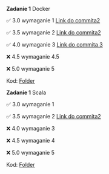 **Zadanie 1** Docker


:white_check_mark: 3.0 wymaganie 1 [Link do commita2 ](https://github.com/KonradWyka/ebiznes/commit/9cde25489ad0a0f208dd85b67096339d808714a5)

:white_check_mark: 3.5 wymaganie 2 [Link do commita2 ](https://github.com/KonradWyka/ebiznes/commit/ecc6c3d1590bbd1532b7e500e30da5adf94a7450)

:white_check_mark: 4.0 wymaganie 3 [Link do commita 3](https://github.com/KonradWyka/ebiznes/commit/e736762262745cd22f13f5649797dc27048a6739)

:x: 4.5 wymaganie 4.5

:x: 5.0 wymaganie 5

Kod: [Folder](https://github.com/KonradWyka/ebiznes/tree/main/zadanie_1)


**Zadanie 1** Scala


:white_check_mark: 3.0 wymaganie 1 

:white_check_mark: 3.5 wymaganie 2 [Link do commita2 ](https://github.com/KonradWyka/ebiznes/commit/15f7703c6acd3a74e9a230a879fc1a3fa1ab6982)

:x: 4.0 wymaganie 3

:x: 4.5 wymaganie 4

:x: 5.0 wymaganie 5

Kod: [Folder](https://github.com/KonradWyka/ebiznes/tree/main/zadanie2/Zadanie2)
